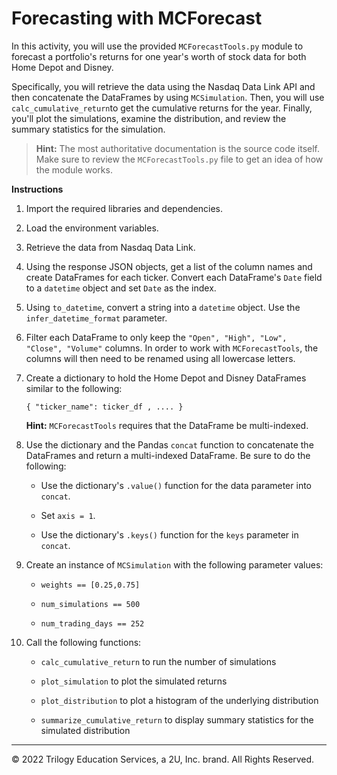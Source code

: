 # Forecasting with MCForecast

In this activity, you will use the provided `MCForecastTools.py` module to forecast a portfolio's returns for one year's worth of stock data for both Home Depot and Disney.

Specifically, you will retrieve the data using the Nasdaq Data Link API and then concatenate the DataFrames by using `MCSimulation`. Then, you will use `calc_cumulative_return`to get the cumulative returns for the year. Finally, you'll plot the simulations, examine the distribution, and review the summary statistics for the simulation.

>**Hint:** The most authoritative documentation is the source code itself. Make sure to review the `MCForecastTools.py` file to get an idea of how the module works.

**Instructions**

1. Import the required libraries and dependencies.

2. Load the environment variables.

3. Retrieve the data from Nasdaq Data Link.

4. Using the response JSON objects, get a list of the column names and create DataFrames for each ticker. Convert each DataFrame's `Date` field to a `datetime` object and set `Date` as the index.

5. Using `to_datetime`, convert a string into a `datetime` object. Use the `infer_datetime_format` parameter.

6. Filter each DataFrame to only keep the `"Open", "High", "Low", "Close", "Volume"` columns. In order to work with `MCForecastTools`, the columns will then need to be renamed using all lowercase letters.

7. Create a dictionary to hold the Home Depot and Disney DataFrames similar to the following:

      ```
      { "ticker_name": ticker_df , .... }
      ```

    **Hint:** `MCForecastTools` requires that the DataFrame be multi-indexed.

8. Use the dictionary and the Pandas `concat` function to concatenate the DataFrames and return a multi-indexed DataFrame. Be sure to do the following:

    - Use the dictionary's `.value()` function for the data parameter into `concat`.

    - Set `axis = 1`.

    - Use the dictionary's `.keys()` function for the `keys` parameter in `concat`.

9. Create an instance of `MCSimulation` with the following parameter values:

    - `weights == [0.25,0.75]`

    - `num_simulations == 500`

    - `num_trading_days == 252`

10. Call the following functions:

    - `calc_cumulative_return` to run the number of simulations

    - `plot_simulation` to plot the simulated returns

    - `plot_distribution` to plot a histogram of the underlying distribution

    - `summarize_cumulative_return` to display summary statistics for the simulated distribution

---

© 2022 Trilogy Education Services, a 2U, Inc. brand. All Rights Reserved.
